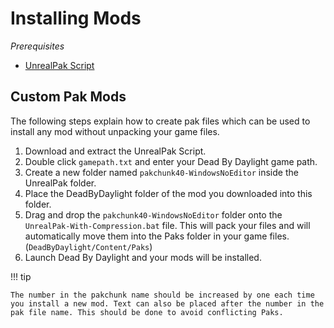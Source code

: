 # Installing Mods

*Prerequisites*

- [UnrealPak Script](https://cdn.discordapp.com/attachments/838158112749781000/929249085154803802/UnrealPak.zip)

## Custom Pak Mods

The following steps explain how to create pak files which can be used to install any mod without unpacking your game files.

1. Download and extract the UnrealPak Script.
2. Double click `gamepath.txt` and enter your Dead By Daylight game path.
3. Create a new folder named `pakchunk40-WindowsNoEditor` inside the UnrealPak folder.
4. Place the DeadByDaylight folder of the mod you downloaded into this folder.
5. Drag and drop the `pakchunk40-WindowsNoEditor` folder onto the `UnrealPak-With-Compression.bat` file. This will pack your files and will automatically move them into the Paks folder in your game files. (`DeadByDaylight/Content/Paks`)
6. Launch Dead By Daylight and your mods will be installed.

!!! tip

    The number in the pakchunk name should be increased by one each time you install a new mod. Text can also be placed after the number in the pak file name. This should be done to avoid conflicting Paks.